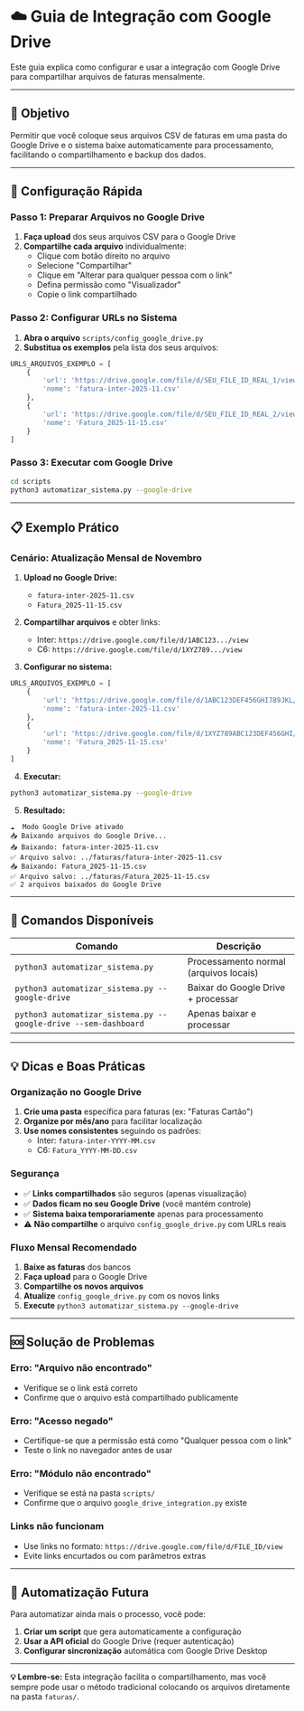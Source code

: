 # ☁️ Guia de Integração com Google Drive

Este guia explica como configurar e usar a integração com Google Drive para compartilhar arquivos de faturas mensalmente.

---

## 🎯 Objetivo

Permitir que você coloque seus arquivos CSV de faturas em uma pasta do Google Drive e o sistema baixe automaticamente para processamento, facilitando o compartilhamento e backup dos dados.

---

## 🚀 Configuração Rápida

### Passo 1: Preparar Arquivos no Google Drive

1. **Faça upload** dos seus arquivos CSV para o Google Drive
2. **Compartilhe cada arquivo** individualmente:
   - Clique com botão direito no arquivo
   - Selecione "Compartilhar"
   - Clique em "Alterar para qualquer pessoa com o link"
   - Defina permissão como "Visualizador"
   - Copie o link compartilhado

### Passo 2: Configurar URLs no Sistema

1. **Abra o arquivo** `scripts/config_google_drive.py`
2. **Substitua os exemplos** pela lista dos seus arquivos:

```python
URLS_ARQUIVOS_EXEMPLO = [
    {
        'url': 'https://drive.google.com/file/d/SEU_FILE_ID_REAL_1/view',
        'nome': 'fatura-inter-2025-11.csv'
    },
    {
        'url': 'https://drive.google.com/file/d/SEU_FILE_ID_REAL_2/view',
        'nome': 'Fatura_2025-11-15.csv'
    }
]
```

### Passo 3: Executar com Google Drive

```bash
cd scripts
python3 automatizar_sistema.py --google-drive
```

---

## 📋 Exemplo Prático

### Cenário: Atualização Mensal de Novembro

1. **Upload no Google Drive:**
   - `fatura-inter-2025-11.csv`
   - `Fatura_2025-11-15.csv`

2. **Compartilhar arquivos** e obter links:
   - Inter: `https://drive.google.com/file/d/1ABC123.../view`
   - C6: `https://drive.google.com/file/d/1XYZ789.../view`

3. **Configurar no sistema:**
```python
URLS_ARQUIVOS_EXEMPLO = [
    {
        'url': 'https://drive.google.com/file/d/1ABC123DEF456GHI789JKL/view',
        'nome': 'fatura-inter-2025-11.csv'
    },
    {
        'url': 'https://drive.google.com/file/d/1XYZ789ABC123DEF456GHI/view',
        'nome': 'Fatura_2025-11-15.csv'
    }
]
```

4. **Executar:**
```bash
python3 automatizar_sistema.py --google-drive
```

5. **Resultado:**
```
☁️  Modo Google Drive ativado
📥 Baixando arquivos do Google Drive...
📥 Baixando: fatura-inter-2025-11.csv
✅ Arquivo salvo: ../faturas/fatura-inter-2025-11.csv
📥 Baixando: Fatura_2025-11-15.csv
✅ Arquivo salvo: ../faturas/Fatura_2025-11-15.csv
✅ 2 arquivos baixados do Google Drive
```

---

## 🔧 Comandos Disponíveis

| Comando | Descrição |
|---------|-----------|
| `python3 automatizar_sistema.py` | Processamento normal (arquivos locais) |
| `python3 automatizar_sistema.py --google-drive` | Baixar do Google Drive + processar |
| `python3 automatizar_sistema.py --google-drive --sem-dashboard` | Apenas baixar e processar |

---

## 💡 Dicas e Boas Práticas

### Organização no Google Drive

1. **Crie uma pasta** específica para faturas (ex: "Faturas Cartão")
2. **Organize por mês/ano** para facilitar localização
3. **Use nomes consistentes** seguindo os padrões:
   - Inter: `fatura-inter-YYYY-MM.csv`
   - C6: `Fatura_YYYY-MM-DD.csv`

### Segurança

- ✅ **Links compartilhados** são seguros (apenas visualização)
- ✅ **Dados ficam no seu Google Drive** (você mantém controle)
- ✅ **Sistema baixa temporariamente** apenas para processamento
- ⚠️ **Não compartilhe** o arquivo `config_google_drive.py` com URLs reais

### Fluxo Mensal Recomendado

1. **Baixe as faturas** dos bancos
2. **Faça upload** para o Google Drive
3. **Compartilhe os novos arquivos**
4. **Atualize** `config_google_drive.py` com os novos links
5. **Execute** `python3 automatizar_sistema.py --google-drive`

---

## 🆘 Solução de Problemas

### Erro: "Arquivo não encontrado"
- Verifique se o link está correto
- Confirme que o arquivo está compartilhado publicamente

### Erro: "Acesso negado"
- Certifique-se que a permissão está como "Qualquer pessoa com o link"
- Teste o link no navegador antes de usar

### Erro: "Módulo não encontrado"
- Verifique se está na pasta `scripts/`
- Confirme que o arquivo `google_drive_integration.py` existe

### Links não funcionam
- Use links no formato: `https://drive.google.com/file/d/FILE_ID/view`
- Evite links encurtados ou com parâmetros extras

---

## 🔄 Automatização Futura

Para automatizar ainda mais o processo, você pode:

1. **Criar um script** que gera automaticamente a configuração
2. **Usar a API oficial** do Google Drive (requer autenticação)
3. **Configurar sincronização** automática com Google Drive Desktop

---

**💡 Lembre-se:** Esta integração facilita o compartilhamento, mas você sempre pode usar o método tradicional colocando os arquivos diretamente na pasta `faturas/`.
